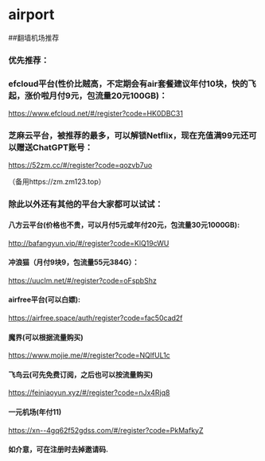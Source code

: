# airport
##翻墙机场推荐

### 优先推荐：
### efcloud平台(性价比贼高，不定期会有air套餐建议年付10块，快的飞起，涨价啦月付9元，包流量20元100GB)：
https://www.efcloud.net/#/register?code=HK0DBC31

### 芝麻云平台，被推荐的最多，可以解锁Netflix，现在充值满99元还可以赠送ChatGPT账号：
https://52zm.cc/#/register?code=qozvb7uo

（备用https://zm.zm123.top）

### 除此以外还有其他的平台大家都可以试试：

#### 八方云平台(价格也不贵，可以月付5元或年付20元，包流量30元1000GB):
http://bafangyun.vip/#/register?code=KlQ19cWU
#### 冲浪猫（月付9块9，包流量55元384G）：
https://uuclm.net/#/register?code=oFspbShz
#### airfree平台(可以白嫖):
https://airfree.space/auth/register?code=fac50cad2f
#### 魔界(可以根据流量购买)
https://www.mojie.me/#/register?code=NQlfUL1c
#### 飞鸟云(可先免费订阅，之后也可以按流量购买)
https://feiniaoyun.xyz/#/register?code=nJx4Rjq8
#### 一元机场(年付11)
https://xn--4gq62f52gdss.com/#/register?code=PkMafkyZ
#### 如介意，可在注册时去掉邀请码.
